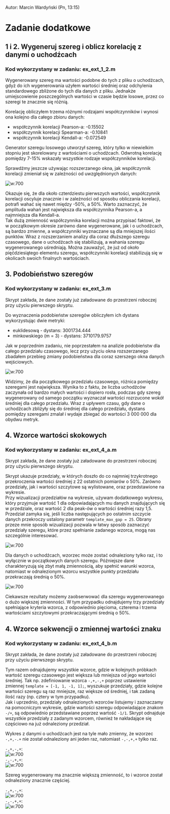 Autor: Marcin Wardyński (Pn, 13:15)

# Zadanie dodatkowe

## 1 i 2. Wygeneruj szereg i oblicz korelację z danymi o uchodźcach
### Kod wykorzystany w zadaniu: ex_ext_1_2.m

Wygenerowany szereg ma wartości podobne do tych z pliku o uchodźcach, gdyż do ich wygenerowania użyłem wartości średniej oraz odchylenia standardowego zbliżone do tych dla danych z pliku. Jednakże umiejscowienie poszczególnych wartości w czasie będzie losowe, przez co szeregi te znacznie się różnią.

Korelację obliczyłem trzema różnymi rodzajami współczynników i wynosi ona kolejno dla całego zbioru danych:

- współczynnik korelacji Pearson-a: -0.15502
- współczynnik korelacji Spearman-a: -0.10841
- współczynnik korelacji Kendall-a: -0.072549

Generator szeregu losowego utworzył szereg, który tylko w niewielkim stopniu jest skorelowany z wartościami o uchodźcach. Odwrotną korelację pomiędzy 7-15% wskazały wszystkie rodzaje współczynników korelacji.

Sprawdźmy jeszcze używając rozszerzanego okna, jak współczynnik korelacji zmieniał się w zależności od uwzględnionych danych:

![w:700](_img/ex_ext_1_2.png)

Okazuje się, że dla około czterdziestu pierwszych wartości, współczynnik korelacji oscyluje znacznie i w zależności od sposobu obliczania korelacji, potrafi wahać się nawet między -50%, a 50%. Warto zaznaczyć, że amplituda wahań jest największa dla współczynnika Pearson-a, a najmniejsza dla Kendall-a.  
Tak dużą zmienność współczynnika korelacji można przypisać faktowi, że w początkowym okresie zarówno dane wygenerowane, jak i o uchodźcach, są bardzo zmienne, a współczynniki wyznaczane są dla mniejszej ilości punktów. Wraz z rozszerzaniem analizy dla coraz dłuższego szeregu czasowego, dane o uchodźcach się stabilizują, a wahania szeregu wygenerowanego uśredniają.
Można zauważyć, że już od około pięćdziesiątego elementu szeregu, współczynniki korelacji stabilizują się w okolicach swoich finalnych wartościach.

## 3. Podobieństwo szeregów
### Kod wykorzystany w zadaniu: ex_ext_3.m
Skrypt zakłada, że dane zostały już załadowane do przestrzeni roboczej przy użyciu pierwszego skryptu.

Do wyznaczenia podobieństw szeregów obliczyłem ich dystans wykorzystując dwie metryki:

- euklidesową - dystans: 3001734.444
- minkowskiego (m = 3) - dystans: 3710179.9757

Jak w poprzednim zadaniu, nie poprzestałem na analizie podobieństw dla całego przedziału czasowego, lecz przy użyciu okna rozszerzanego zbadałem przebieg zmiany podobieństwa dla coraz szerszego okna danych wejściowych.

![w:700](_img/ex_ext_3.png)

Widzimy, że dla początkowego przedziału czasowego, różnica pomiędzy szeregami jest największa. Wynika to z faktu, że liczba uchodźców zaczynała od bardzo małych wartości i dopiero rosła, podczas gdy szereg wygenerowany od samego początku wyznaczał wartości rozrzucone wokół średniej dla całego przedziału. Wraz z upływem czasu, gdy dane o uchodźcach zbliżyły się do średniej dla całego przedziału, dystans pomiędzy szeregami zmalał i wydaje zbiegać do wartości 3 000 000 dla obydwu metryk.

## 4. Wzorce wartości skokowych
### Kod wykorzystany w zadaniu: ex_ext_4_a.m
Skrypt zakłada, że dane zostały już załadowane do przestrzeni roboczej przy użyciu pierwszego skryptu.

Skrypt ukazuje przedziały, w których doszło do co najmniej trzykrotnego przekroczenia wartości średniej z 22 ostatnich pomiarów o 50%. Zarówno przedziały, jak i wartości szczytowe są wylistowane, oraz przedstawione na wykresie.  
Przy wizualizacji przedziałów na wykresie, używam dodatkowego wykresu, który przyjmuje wartość 1 dla odpowiadających mu danych znajdujących się w przedziale, oraz wartość 2 dla peak-ów o wartości średniej razy 1,5. Przedział zamyka się, jeśli liczba następujących po ostatnim szczycie danych przekroczy ustalony parametr `template_max_gap = 25`. Obrany przeze mnie sposób wizualizacji pozwala w łatwy sposób zaznaczyć przedziały szeregu, które przez spełnianie zadanego wzorca, mogą nas szczególnie interesować.

![w:700](_img/ex_ext_4_a_1.png)

Dla danych o uchodźcach, wzorzec może zostać odnaleziony tylko raz, i to wyłącznie w początkowych danych szeregu. Późniejsze dane charakteryzują się zbyt małą zmiennością, aby spełnić warunki wzorca, natomiast w odnalezionym wzorcu wszystkie punkty przedziału przekraczają średnią o 50%.

![w:700](_img/ex_ext_4_a_2.png)

Ciekawsze rezultaty możemy zaobserwować dla szeregu wygenerowanego o dużo większej zmienności. W tym przypadku odnajdujemy trzy przedziały spełniające kryteria wzorca, z odpowiednio pięcioma, czterema i trzema wartościami szczytowymi przekraczającymi średnią o 50%.

## 4. Wzorce sekwencji o zmiennej wartości znaku
### Kod wykorzystany w zadaniu: ex_ext_4_b.m
Skrypt zakłada, że dane zostały już załadowane do przestrzeni roboczej przy użyciu pierwszego skryptu.

Tym razem odnajdujemy wszystkie wzorce, gdzie w kolejnych próbkach wartość szeregu czasowego jest większa lub mniejsza od jego wartości średniej. Tak np. zdefiniowanie wzorca `-,+,-,+` poprzez ustawienie zmiennej `template = [-1, 1, -1, 1];`, wyszukuje przedziały, gdzie kolejne wartości szeregu są raz mniejsze, raz większe od średniej, i tak zadaną ilość razy (np. cztery w tym przypadku).  
Jak i uprzednio, przedziały odnalezionych wzorców listujemy i zaznaczamy na pomocniczym wykresie, gdzie wartości szeregu odpowiadające znakom `-/+`, są odpowiednio przedstawiane poprzez wartość `-1/1`.
Skrypt odnajduje wszystkie przedziały z zadanym wzorcem, również te nakładające się częściowo na już odnaleziony przedział.

Wykres z danymi o uchodźcach jest na tyle mało zmienny, że wzorzec `-,+,-.+` nie został odnaleziony ani jeden raz, natomiast `-,-,+,+` tylko raz.

`-,+,-,+`:  
![w:700](_img/ex_ext_4_b_1_1.png)  
`-,-,+,+`:  
![w:700](_img/ex_ext_4_b_1_2.png)  
<div style="page-break-after: always;"></div>

Szereg wygenerowany ma znacznie większą zmienność, to i wzorce został odnaleziony znacznie częściej.

`-,+,-,+`:  
![w:700](_img/ex_ext_4_b_2_1.png)  
`-,-,+,+`:  
![w:700](_img/ex_ext_4_b_2_2.png)  